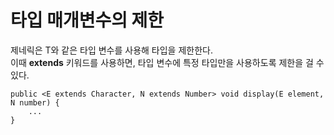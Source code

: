 # 타입 매개변수의 제한
제네릭은 T와 같은 타입 변수를 사용해 타입을 제한한다.  
이때 **extends** 키워드를 사용하면, 타입 변수에 특정 타입만을 사용하도록 제한을 걸 수 있다.
```
public <E extends Character, N extends Number> void display(E element, N number) {
    ...
}
```